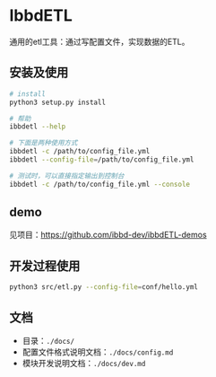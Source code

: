 # IbbdETL
通用的etl工具：通过写配置文件，实现数据的ETL。

## 安装及使用

```sh
# install
python3 setup.py install

# 帮助
ibbdetl --help

# 下面是两种使用方式
ibbdetl -c /path/to/config_file.yml
ibbdetl --config-file=/path/to/config_file.yml

# 测试时，可以直接指定输出到控制台
ibbdetl -c /path/to/config_file.yml --console
```

## demo
见项目：https://github.com/ibbd-dev/ibbdETL-demos

## 开发过程使用

```sh
python3 src/etl.py --config-file=conf/hello.yml
```

## 文档

- 目录：`./docs/`
- 配置文件格式说明文档：`./docs/config.md`
- 模块开发说明文档：`./docs/dev.md`

